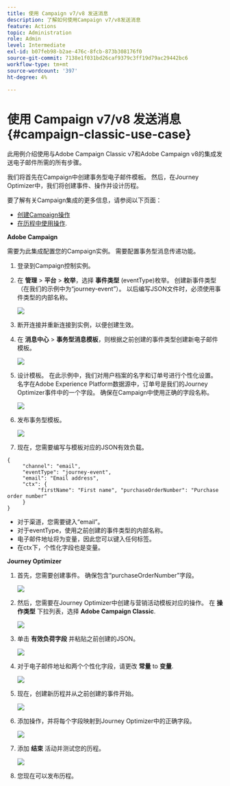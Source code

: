 ```yaml
---
title: 使用 Campaign v7/v8 发送消息
description: 了解如何使用Campaign v7/v8发送消息
feature: Actions
topic: Administration
role: Admin
level: Intermediate
exl-id: b07feb98-b2ae-476c-8fcb-873b308176f0
source-git-commit: 7138e1f031bd26caf9379c3ff19d79ac29442bc6
workflow-type: tm+mt
source-wordcount: '397'
ht-degree: 4%

---
```


# 使用 Campaign v7/v8 发送消息 {#campaign-classic-use-case}

此用例介绍使用与Adobe Campaign Classic v7和Adobe Campaign v8的集成发送电子邮件所需的所有步骤。

我们将首先在Campaign中创建事务型电子邮件模板。 然后，在Journey Optimizer中，我们将创建事件、操作并设计历程。

要了解有关Campaign集成的更多信息，请参阅以下页面：

* [创建Campaign操作](../action/acc-action.md)
* [在历程中使用操作](../building-journeys/using-adobe-campaign-classic.md).

**Adobe Campaign**

需要为此集成配置您的Campaign实例。 需要配置事务型消息传递功能。

1. 登录到Campaign控制实例。

1. 在 **管理** > **平台** > **枚举**，选择 **事件类型** (eventType)枚举。 创建新事件类型（在我们的示例中为“journey-event”）。 以后编写JSON文件时，必须使用事件类型的内部名称。

   ![](../assets/accintegration-uc-1.png)

1. 断开连接并重新连接到实例，以便创建生效。

1. 在 **消息中心** > **事务型消息模板**，则根据之前创建的事件类型创建新电子邮件模板。

   ![](../assets/accintegration-uc-2.png)

1. 设计模板。 在此示例中，我们对用户档案的名字和订单号进行个性化设置。 名字在Adobe Experience Platform数据源中，订单号是我们的Journey Optimizer事件中的一个字段。 确保在Campaign中使用正确的字段名称。

   ![](../assets/accintegration-uc-3.png)

1. 发布事务型模板。

   ![](../assets/accintegration-uc-4.png)

1. 现在，您需要编写与模板对应的JSON有效负载。

```
{
     "channel": "email",
     "eventType": "journey-event",
     "email": "Email address",
     "ctx": {
          "firstName": "First name", "purchaseOrderNumber": "Purchase order number"
     }
}
```

* 对于渠道，您需要键入“email”。
* 对于eventType，使用之前创建的事件类型的内部名称。
* 电子邮件地址将为变量，因此您可以键入任何标签。
* 在ctx下，个性化字段也是变量。

**Journey Optimizer**

1. 首先，您需要创建事件。 确保包含“purchaseOrderNumber”字段。

   ![](../assets/accintegration-uc-5.png)

1. 然后，您需要在Journey Optimizer中创建与营销活动模板对应的操作。 在 **操作类型** 下拉列表，选择 **Adobe Campaign Classic**.

   ![](../assets/accintegration-uc-6.png)

1. 单击 **有效负荷字段** 并粘贴之前创建的JSON。

   ![](../assets/accintegration-uc-7.png)

1. 对于电子邮件地址和两个个性化字段，请更改 **常量** to **变量**.

   ![](../assets/accintegration-uc-8.png)

1. 现在，创建新历程并从之前创建的事件开始。

   ![](../assets/accintegration-uc-9.png)

1. 添加操作，并将每个字段映射到Journey Optimizer中的正确字段。

   ![](../assets/accintegration-uc-10.png)

1. 添加 **结束** 活动并测试您的历程。

   ![](../assets/accintegration-uc-11.png)

1. 您现在可以发布历程。
